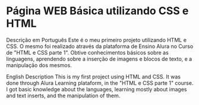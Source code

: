 # Página WEB Básica utilizando CSS e HTML
Descrição em Português
 Este é o meu primeiro projeto utilizando HTML e CSS. O mesmo foi realizado através da plataforma de Ensino Alura no Curso de "HTML e CSS parte 1".
 Obtive conhecimentos básicos sobre as linguagens, aprendendo sobre a inserção de imagens e blocos de texto, e a manipulação dos mesmos.

English Description
  This is my first project using HTML and CSS. It was done through Alura Learning plataform, in the "HTML e CSS parte 1" course.
  I got basic knowledge about the languages, learning mostly about images and text inserts, and the manipulation of them.

